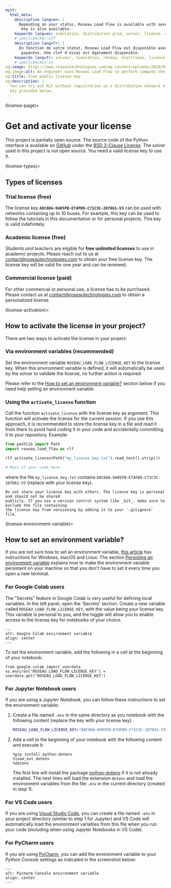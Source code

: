```yaml
---
myst:
  html_meta:
    description lang=en: |
      Depending on your status, Roseau Load Flow is available with several types of free or paid licenses. A trial
       key is also available.
    keywords lang=en: simulation, distribution grid, solver, license, open-source, free, test
    # spellchecker:off
    description lang=fr: |
      En fonction de votre statut, Roseau Load Flow est disponible avec plusieurs types de licences gratuites ou
       payantes. Une clef d'essai est également disponible.
    keywords lang=fr: solveur, simulation, réseau, électrique, licence, open-source, gratuit, essai
    # spellchecker:on
og:image: https://www.roseautechnologies.com/wp-content/uploads/2024/04/DSCF0265-scaled.webp
og:image:alt: An engineer uses Roseau Load Flow to perform compute the electric state of a MV/LV transformer
og:title: Free public license key
og:description: |-
  You can try out RLF without registration on a distribution network of up to ten nodes by using the public license
  key provided below.
---
```


(license-page)=

# Get and activate your license

This project is partially open source. The source code of the Python interface is available on
[GitHub](https://github.com/RoseauTechnologies/Roseau_Load_Flow) under the
[BSD 3-Clause License](https://github.com/RoseauTechnologies/Roseau_Load_Flow/blob/main/LICENSE.md). The solver used in
this project is not open source. You need a valid license key to use it.

(license-types)=

## Types of licenses

### Trial license (free)

The license key **`A8C6DA-9405FB-E74FB9-C71C3C-207661-V3`** can be used with networks containing up to 10 buses. For
example, this key can be used to follow the tutorials in this documentation or for personal projects. This key is valid
indefinitely.

### Academic license (free)

_Students and teachers_ are eligible for **free unlimited licenses** to use in academic projects. Please reach out to us
at [contact@roseautechnologies.com](mailto:contact@roseautechnologies.com) to obtain your free license key. The license
key will be valid for one year and can be renewed.

### Commercial license (paid)

For other commercial or personal use, a license has to be purchased. Please contact us at
[contact@roseautechnologies.com](mailto:contact@roseautechnologies.com) to obtain a personalized license.

(license-activation)=

## How to activate the license in your project?

There are two ways to activate the license in your project:

### Via environment variables (recommended)

Set the environment variable `ROSEAU_LOAD_FLOW_LICENSE_KEY` to the license key. When this environment variable is
defined, it will automatically be used by the solver to validate the license, no further action is required.

Please refer to the [How to set an environment variable?](license-environment-variable) section below if you need help
setting an environment variable.

### Using the `activate_license` function

Call the function `activate_license` with the license key as argument. This function will activate the license for the
current session. If you use this approach, it is recommended to store the license key in a file and read it from there
to avoid hard coding it in your code and accidentally committing it to your repository. Example:

```python
from pathlib import Path
import roseau.load_flow as rlf

rlf.activate_license(Path("my_license_key.txt").read_text().strip())

# Rest of your code here
```

where the file `my_license_key.txt` contains `A8C6DA-9405FB-E74FB9-C71C3C-207661-V3` (replace with your license key).

```{important}
Do not share your license key with others. The license key is personal and should not be shared
publicly. If you use a version control system like _Git_, make sure to exclude the file containing
the license key from versioning by adding it to your `.gitignore` file.
```

(license-environment-variable)=

## How to set an environment variable?

If you are not sure how to set an environment variable,
[this article](https://www.bitecode.dev/p/environment-variables-for-beginners) has instructions for Windows, macOS and
Linux. The section
[Persisting an environment variable](https://www.bitecode.dev/i/121864947/persisting-an-environment-variable) explains
how to make the environment variable persistent on your machine so that you don't have to set it every time you open a
new terminal.

### For Google Colab users

The "Secrets" feature in Google Colab is very useful for defining local variables. In the left panel, open the 'Secrets'
section. Create a new variable called `ROSEAU_LOAD_FLOW_LICENSE_KEY`, with the value being your license key. This
variable is personal to you, and the toggle will allow you to enable access to the license key for notebooks of your
choice.

```{image} /_static/2024_09_16_Google_Colab_Environment_Variable.png
---
alt: Google Colab environment variable
align: center
---
```

To set the environment variable, add the following in a cell at the beginning of your notebook:

```
from google.colab import userdata
os.environ['ROSEAU_LOAD_FLOW_LICENSE_KEY'] = userdata.get('ROSEAU_LOAD_FLOW_LICENSE_KEY')
```

### For Jupyter Notebook users

If you are using a _Jupyter Notebook_, you can follow these instructions to set the environment variable:

1. Create a file named `.env` in the same directory as you notebook with the following content (replace the key with
   your license key):
   ```bash
   ROSEAU_LOAD_FLOW_LICENSE_KEY="A8C6DA-9405FB-E74FB9-C71C3C-207661-V3"
   ```
2. Add a cell to the beginning of your notebook with the following content and execute it:
   ```ipython
   %pip install python-dotenv
   %load_ext dotenv
   %dotenv
   ```
   The first line will install the package [python-dotenv](https://pypi.org/project/python-dotenv/) if it is not already
   installed. The next lines will load the extension `dotenv` and load the environment variables from the file `.env` in
   the current directory (created in step 1).

### For VS Code users

If you are using [Visual Studio Code](https://code.visualstudio.com/), you can create a file named `.env` in your
project directory (similar to step 1 for Jupyter) and VS Code will automatically load the environment variables from
this file when you run your code (including when using Jupyter Notebooks in VS Code).

### For PyCharm users

If you are using [PyCharm](https://www.jetbrains.com/pycharm/), you can add the environment variable to your _Python
Console_ settings as indicated in the screenshot below:

```{image} /_static/2024_01_12_Pycharm_Console_Environment_Variable.png
---
alt: Pycharm Console environment variable
align: center
---
```
